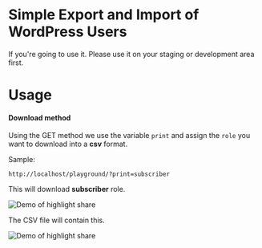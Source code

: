 Simple Export and Import of WordPress Users
==========

If you're going to use it. Please use it on your staging or development area first.

Usage
==========

<h4>Download method</h4>

Using the GET method we use the variable `print` and assign the `role` you want to 
download into a **csv** format.

Sample:

```http://localhost/playground/?print=subscriber```

This will download **subscriber** role.

<img src="assets/images/Screenshot_1.png" alt="Demo of highlight share" />

The CSV file will contain this.

<img src="assets/images/Screenshot_2.png" alt="Demo of highlight share" />